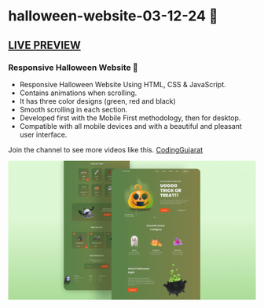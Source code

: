 # halloween-website-03-12-24 🎃
## [LIVE PREVIEW](https://amanayak.github.io/halloween-website-03-12-24/)
### Responsive Halloween Website 🎃


- Responsive Halloween Website Using HTML, CSS & JavaScript.
- Contains animations when scrolling.
- It has three color designs (green, red and black)
- Smooth scrolling in each section.
- Developed first with the Mobile First methodology, then for desktop.
- Compatible with all mobile devices and with a beautiful and pleasant user interface.

Join the channel to see more videos like this. [CodingGujarat](https://www.youtube.com/@codinggujarat/)

![halloween](/preview.png)
